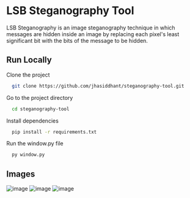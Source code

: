 # LSB Steganography Tool

LSB Steganography is an image steganography technique in which messages are hidden inside an image by replacing each pixel's least significant bit with the bits of the message to be hidden.

## Run Locally

Clone the project

```bash
  git clone https://github.com/jhasiddhant/steganography-tool.git
```

Go to the project directory

```bash
  cd steganography-tool
```

Install dependencies

```bash
  pip install -r requirements.txt
```

Run the window.py file

```bash
  py window.py
```


## Images

![image](https://user-images.githubusercontent.com/72513126/172053331-5de32a5a-f82e-4412-9175-bda4d8afc9c8.png)
![image](https://user-images.githubusercontent.com/72513126/172053347-d421ea21-8db7-43b4-ad51-c25759122492.png)
![image](https://user-images.githubusercontent.com/72513126/172053357-9b8773dc-6095-4ce2-8c2e-e1adf142129d.png)
